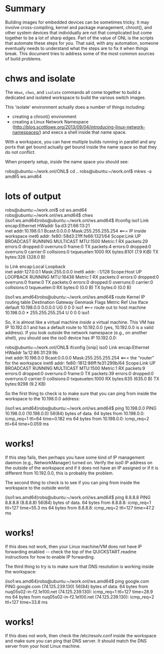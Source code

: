 Summary
=============

Building images for embedded devices can be sometimes tricky.  It may involve
cross-compiling, kernel and package management, chroot(), and other system
devices that individually are not that complicated but come together to be a lot
of sharp edges.  Part of the value of ONL is the scripts that automate these steps
for you.  That said, with any automation, someone eventually needs to understand
what the steps are to fix it when things break.  This document tries to address
some of the most common sources of build problems.


chws and isolate
=============

The `mkws`, `chws`, and `isolate` commands all come together to build a dedicated
and isolated workspace to build the various switch images.


This 'isolate' environment actually does a number
of things including:
* creating a chroot() environment
* creating a Linux Network Namespace
        (http://blog.scottlowe.org/2013/09/04/introducing-linux-network-namespaces/)
and execs a shell inside that name space.  

With a workspace, you can have multiple builds running in parallel and
any ports that get bound actually get bound inside the name space so
that they do not conflict.

When properly setup, _inside_ the name space you should see:

robs@ubuntu:~/work.onl/ONL$ cd ..
robs@ubuntu:~/work.onl$ mkws -a amd65 ws.amd64
# lots of output
robs@ubuntu:~/work.onl$ cd ws.amd64
robs@ubuntu:~/work.onl/ws.amd64$ chws
(iso1:ws.amd64)robs@ubuntu:~/work.onl/ws.amd64$ ifconfig
iso1      Link encap:Ethernet  HWaddr 5a:d3:21:66:13:21  
          inet addr:10.198.0.1  Bcast:0.0.0.0  Mask:255.255.255.254     <=== IP inside workspace
          inet6 addr: fe80::58d3:21ff:fe66:1321/64 Scope:Link
          UP BROADCAST RUNNING MULTICAST  MTU:1500  Metric:1
          RX packets:29 errors:0 dropped:0 overruns:0 frame:0
          TX packets:4 errors:0 dropped:0 overruns:0 carrier:0
          collisions:0 txqueuelen:1000 
          RX bytes:8101 (7.9 KiB)  TX bytes:328 (328.0 B)

lo        Link encap:Local Loopback  
          inet addr:127.0.0.1  Mask:255.0.0.0
          inet6 addr: ::1/128 Scope:Host
          UP LOOPBACK RUNNING  MTU:16436  Metric:1
          RX packets:0 errors:0 dropped:0 overruns:0 frame:0
          TX packets:0 errors:0 dropped:0 overruns:0 carrier:0
          collisions:0 txqueuelen:0 
          RX bytes:0 (0.0 B)  TX bytes:0 (0.0 B)

(iso1:ws.amd64)robs@ubuntu:~/work.onl/ws.amd64$ route
Kernel IP routing table
Destination     Gateway         Genmask         Flags Metric Ref    Use Iface
default         10.198.0.0      0.0.0.0         UG    0      0        0 iso1 <=== route out to host machine
10.198.0.0      *               255.255.255.254 U     0      0        0 iso1

So, it is almost like a virtual machine *inside* a virtual machine.
This VM has IP 10.192.0.1 and has a default route to 10.192.0.0 (yes,
10.192.0.0 is a valid address).  If you look outside the network
namespace (e.g., on another shell), you should see the iso0 device has
IP 10.192.0.0:

robs@ubuntu:~/work.onl/ONL$ ifconfig
[snip]
iso0      Link encap:Ethernet  HWaddr 1a:12:86:31:29:9b  
          inet addr:10.198.0.0  Bcast:0.0.0.0  Mask:255.255.255.254     <=== the "router" for the workspace
          inet6 addr: fe80::1812:86ff:fe31:299b/64 Scope:Link
          UP BROADCAST RUNNING MULTICAST  MTU:1500  Metric:1
          RX packets:9 errors:0 dropped:0 overruns:0 frame:0
          TX packets:39 errors:0 dropped:0 overruns:0 carrier:0
          collisions:0 txqueuelen:1000 
          RX bytes:635 (635.0 B)  TX bytes:9298 (9.2 KB)

So the first thing to check is to make sure that you can ping from inside
the workspace to the 10.198.0.0 address:

(iso1:ws.amd64)robs@ubuntu:~/work.onl/ws.amd64$ ping 10.198.0.0
PING 10.198.0.0 (10.198.0.0) 56(84) bytes of data.
64 bytes from 10.198.0.0: icmp_req=1 ttl=64 time=0.182 ms
64 bytes from 10.198.0.0: icmp_req=2 ttl=64 time=0.059 ms
# works!

If this step fails, then perhaps you have some kind of IP management
daemon (e.g., NetworkManager) turned on.  Verify the iso0 IP address on
the outside of the workspace and if it does not have an IP assigned or
if it is different from 10.192.0.0, this is probably the problem.

The second thing to check is to see if you can ping from inside the
workspace to the outside world:

(iso1:ws.amd64)robs@ubuntu:~/work.onl/ws.amd64$ ping 8.8.8.8
PING 8.8.8.8 (8.8.8.8) 56(84) bytes of data.
64 bytes from 8.8.8.8: icmp_req=1 ttl=127 time=55.3 ms
64 bytes from 8.8.8.8: icmp_req=2 ttl=127 time=47.2 ms
# works!

If this does not work, then your Linux machine/VM does not have IP
forwarding enabled -- check the top of the QUICKSTART.readme instructions for
how to enable IP forwarding.

The third thing to try is to make sure that DNS resolution is working
inside the workspace:

(iso1:ws.amd64)robs@ubuntu:~/work.onl/ws.amd64$ ping google.com
PING google.com (74.125.239.130) 56(84) bytes of data.
64 bytes from nuq05s02-in-f2.1e100.net (74.125.239.130): icmp_req=1 ttl=127 time=28.9 ms
64 bytes from nuq05s02-in-f2.1e100.net (74.125.239.130): icmp_req=2 ttl=127 time=33.8 ms
# works!

If this does not work, then check the /etc/resolv.conf inside the
workspace and make sure you can ping that DNS server.  It should match
the DNS server from your host Linux machine.
